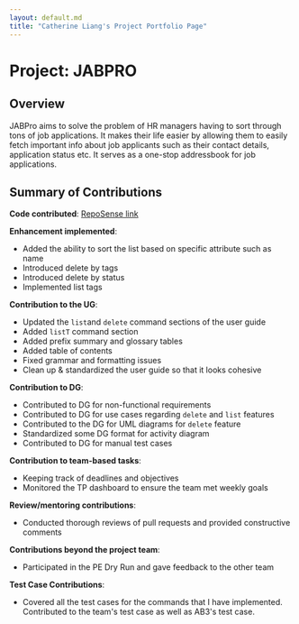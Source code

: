 ```yaml
---
layout: default.md
title: "Catherine Liang's Project Portfolio Page"
---
```


# Project: JABPRO
## Overview 
JABPro aims to solve the problem of HR managers having to sort through tons of job applications. 
It makes their life easier by allowing them to easily fetch important info about job applicants such as their contact details, application status etc. It serves as a one-stop addressbook for job applications.
## Summary of Contributions
**Code contributed**: [RepoSense link](https://nus-cs2103-ay2324s1.github.io/tp-dashboard/?search=ketweeen&breakdown=false&sort=groupTitle%20dsc&sortWithin=title&since=2023-09-22&timeframe=commit&mergegroup=&groupSelect=groupByRepos)

**Enhancement implemented**:
* Added the ability to sort the list based on specific attribute such as name
* Introduced delete by tags
* Introduced delete by status
* Implemented list tags

**Contribution to the UG**:
* Updated the `list`and `delete` command sections of the user guide
* Added `listT` command section
* Added prefix summary and glossary tables
* Added table of contents
* Fixed grammar and formatting issues
* Clean up & standardized the user guide so that it looks cohesive

**Contribution to DG**:
* Contributed to DG for non-functional requirements
* Contributed to DG for use cases regarding `delete` and `list` features
* Contributed to the DG for UML diagrams for `delete` feature
* Standardized some DG format for activity diagram
* Contributed to DG for manual test cases

**Contribution to team-based tasks**:
* Keeping track of deadlines and objectives
* Monitored the TP dashboard to ensure the team met weekly goals

**Review/mentoring contributions**:
* Conducted thorough reviews of pull requests and provided constructive comments

**Contributions beyond the project team**:
* Participated in the PE Dry Run and gave feedback to the other team

**Test Case Contributions**:
* Covered all the test cases for the commands that I have implemented. Contributed to the team's test case as well as AB3's test case.
